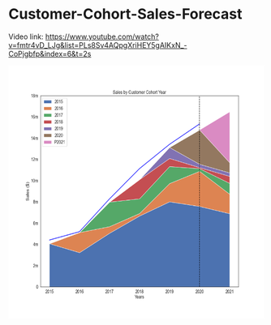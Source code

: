 # Customer-Cohort-Sales-Forecast

Video link: https://www.youtube.com/watch?v=fmtr4vD_LJg&list=PLs8Sv4AQpgXriHEY5gAIKxN_-CoPjgbfp&index=6&t=2s

<div align="center"> 
<img src='images/c3_prediction.png' height='500'>
</div>  
